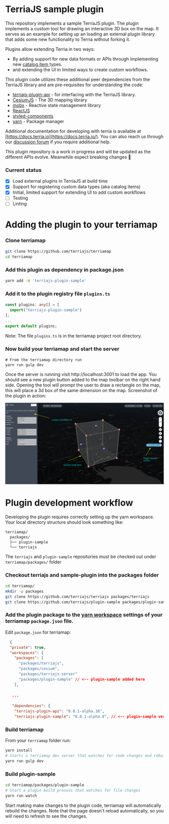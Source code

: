 # TerriaJS sample plugin

This repository implements a sample TerriaJS plugin. The plugin implements a
custom tool for drawing an interactive 3D box on the map. It serves as an
example for setting up an loading an external plugin library that adds some new
functionality to Terria without forking it.

Plugins allow extending Terria in two ways:

  - By adding support for new data formats or APIs through implementing new [catalog item ](https://docs.terria.io/guide/connecting-to-data/catalog-items/) types. 
  - and extending the UI in limited ways to create custom workflows.

This plugin code utilizes these additional peer dependencies from the TerriaJS
library and are pre-requisites for understanding the code:

- [terriajs-plugin-api](https://github.com/terriajs/plugin-api) - for interfacing with the TerriaJS library.
- [CesiumJS](https://github.com/cesiumgs/cesium/) - The 3D mapping library
- [mobx](https://mobx.js.org/) - Reactive state management library
- [ReactJS](https://react.dev/)
- [styled-components](https://styled-components.com/)
- [yarn](yarnpkg.com) - Package manager


Additional documentation for developing with terria is available at
[https://docs.terria.io](https://docs.terria.io/). You can also reach us through our [discussion forum](https://github.com/TerriaJS/terriajs/discussions) if you require additional help.


This plugin repository is a work in progress and will be updated as the different
APIs evolve. Meanwhile expect breaking changes 👷

### Current status
- [x] Load external plugins in TerriaJS at build time
- [x] Support for registering custom data types (aka catalog items)
- [x] Initial, limited support for extending UI to add custom workflows
- [ ] Testing
- [ ] Linting

# Adding the plugin to your terriamap

### Clone terriamap
```bash
git clone https://github.com/terriajs/terriamap
cd terriamap
```

### Add this plugin as dependency in package.json
```bash
yarn add -W 'terriajs-plugin-sample'
```

### Add it to the plugin registry file `plugins.ts`
```typescript
const plugins: any[] = [
  import("terriajs-plugin-sample")
];
...
export default plugins;
```

Note: The file `plugins.ts` is in the terriamap project root directory.

### Now build your terriamap and start the server

```
# From the terriamap directory run
yarn run gulp dev
```

Once the server is running visit http://localhost:3001 to load the app. You should see a new plugin button added to the map toolbar on the right hand side. Opening the tool will prompt the user to draw a rectangle on the map, this will place a 3d box of the same dimension on the map. Screenshot of the plugin in action:

![Sample plugin](sample-plugin.png "Sample plugin")

# Plugin development workflow

Developing the plugin requires correctly setting up the yarn workspace. Your local directory structure should look something like:
```
terriamap/
  packages/
  ├── plugin-sample
  └── terriajs
```

The `terriajs` and  `plugin-sample` repositories must be checked out under `terriamap/packages/` folder


### Checkout terriajs and sample-plugin into the packages folder

```bash
cd terriamap/
mkdir -p packages
git clone https://github.com/terriajs/terriajs packages/terriajs
git clone https://github.com/terriajs/plugin-sample packages/plugin-sample
```

### Add the plugin package to the [yarn workspace](https://classic.yarnpkg.com/lang/en/docs/workspaces/) settings of your terriamap `package.json` file.

Edit `package.json` for terriamap:

```json
  {
  "private": true,
  "workspaces": {
    "packages": [
      "packages/terriajs",
      "packages/cesium",
      "packages/terriajs-server"
      "packages/plugin-sample" // <-- plugin-sample added here
    ],

   ...
   
   "dependencies": {
    "terriajs-plugin-api": "0.0.1-alpha.16",
    "terriajs-plugin-sample": "0.0.1-alpha.8", // <-- plugin-sample version should match the version in packages/plugin-sample/package.json
```

### Build terriamap 

From your `terriamap` folder run:

```bash
yarn install
# Starts a terriamap dev server that watches for code changes and rebuilds the map
yarn run gulp dev
```

### Build plugin-sample

```bash
cd terriamap/packages/plugin-sample
# Start a plugin build process that watches for file changes
yarn run watch
```

Start making make changes to the plugin code, terriamap will automatically
rebuild the changes. Note that the page doesn't reload automatically, so you
will need to refresh to see the changes.
